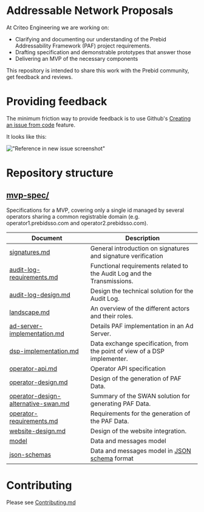 # Addressable Network Proposals

At Criteo Engineering we are working on:

- Clarifying and documenting our understanding of the Prebid Addressability Framework (PAF) project requirements.
- Drafting specification and demonstrable prototypes that answer those
- Delivering an MVP of the necessary components

This repository is intended to share this work with the Prebid community, get feedback and reviews.

# Providing feedback

The minimum friction way to provide feedback is to use Github's
[Creating an issue from code](https://docs.github.com/en/issues/tracking-your-work-with-issues/creating-an-issue#creating-an-issue-from-code)
feature.

It looks like this:

!["Reference in new issue screenshot"](https://docs.github.com/assets/images/help/repository/open-new-issue-specific-line.png)

# Repository structure

## [mvp-spec/](/mvp-spec)

Specifications for a MVP, covering only a single id managed by several operators sharing a common registrable domain
(e.g. operator1.prebidsso.com and operator2.prebidsso.com).

| Document                                                                              | Description                                                               |
|---------------------------------------------------------------------------------------|---------------------------------------------------------------------------|
| [signatures.md](./mvp-spec/signatures.md)                                             | General introduction on signatures and signature verification                                       |
| [audit-log-requirements.md](./mvp-spec/audit-log-requirements.md)                     | Functional requirements related to the Audit Log and the Transmissions.   |
| [audit-log-design.md](./mvp-spec/audit-log-design.md)                                 | Design the technical solution for the Audit Log.                          |
| [landscape.md](./mvp-spec/landscape.md)                                               | An overview of the different actors and their roles.                      |
| [ad-server-implementation.md](./mvp-spec/ad-server-implementation.md)                 | Details PAF implementation in an Ad Server.                               |
| [dsp-implementation.md](./mvp-spec/dsp-implementation.md)                             | Data exchange specification, from the point of view of a DSP implementer. |
| [operator-api.md](./mvp-spec/operator-api.md)                                         | Operator API specification                                                |    |
| [operator-design.md](./mvp-spec/operator-design.md)                                   | Design of the generation of PAF Data.                              |
| [operator-design-alternative-swan.md](./mvp-spec/operator-design-alternative-swan.md) | Summary of the SWAN solution for generating PAF Data.                     |
| [operator-requirements.md](./mvp-spec/operator-requirements.md)                       | Requirements for the generation of the PAF Data.                          |
| [website-design.md](./mvp-spec/website-design.md)                                     | Design of the website integration.                                        |
| [model](./mvp-spec/model)                                                             | Data and messages model                                                                             |
| [json-schemas](./mvp-spec/json-schemas)                                               | Data and messages model in [JSON schema](https://json-schema.org/understanding-json-schema/) format |

# Contributing

Please see [Contributing.md](CONTRIBUTING.md)
